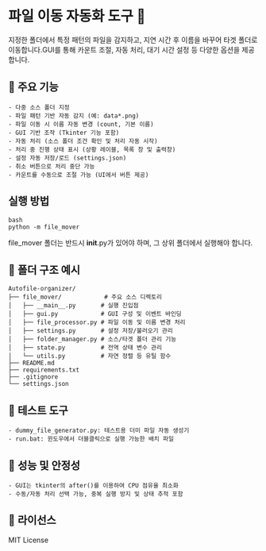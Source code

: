 # 파일 이동 자동화 도구 📂

지정한 폴더에서 특정 패턴의 파일을 감지하고, 지연 시간 후 이름을 바꾸어 타겟 폴더로 이동합니다.GUI를 통해 카운트 조절, 자동 처리, 대기 시간 설정 등 다양한 옵션을 제공합니다.

## 🔧 주요 기능
```
- 다중 소스 폴더 지정
- 파일 패턴 기반 자동 감지 (예: data*.png)
- 파일 이동 시 이름 자동 변경 (count, 기본 이름)
- GUI 기반 조작 (Tkinter 기능 포함)
- 자동 처리 (소스 폴더 조건 확인 및 처리 자동 시작)
- 처리 중 진행 상태 표시 (상황 레이블, 목록 창 및 출력창)
- 설정 자동 저장/로드 (settings.json)
- 취소 버튼으로 처리 중단 가능
- 카운트를 수동으로 조절 가능 (UI에서 버튼 제공)
```
## 실행 방법
```
bash
python -m file_mover
```
file_mover 폴더는 반드시 __init__.py가 있어야 하며, 그 상위 폴더에서 실행해야 합니다.

## 📁 폴더 구조 예시
``` 
Autofile-organizer/
├── file_mover/            # 주요 소스 디렉토리
│   ├── __main__.py       # 실행 진입점
│   ├── gui.py            # GUI 구성 및 이벤트 바인딩
│   ├── file_processor.py # 파일 이동 및 이름 변경 처리
│   ├── settings.py       # 설정 저장/불러오기 관리
│   ├── folder_manager.py # 소스/타겟 폴더 관리 기능
│   ├── state.py          # 전역 상태 변수 관리
│   └── utils.py          # 자연 정렬 등 유틸 함수
├── README.md
├── requirements.txt
├── .gitignore
└── settings.json
```

## 🧪 테스트 도구
```
- dummy_file_generator.py: 테스트용 더미 파일 자동 생성기
- run.bat: 윈도우에서 더블클릭으로 실행 가능한 배치 파일
```

## 🔐 성능 및 안정성
``` 
- GUI는 tkinter의 after()를 이용하여 CPU 점유율 최소화
- 수동/자동 처리 선택 가능, 중복 실행 방지 및 상태 추적 포함
```
## 📄 라이선스

MIT License